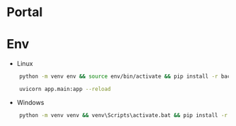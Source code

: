 Portal 
======

Env
======

* Linux

````bash
    python -m venv env && source env/bin/activate && pip install -r backend/requirements.txt

    uvicorn app.main:app --reload

````

* Windows

````bash
    python -m venv venv && venv\Scripts\activate.bat && pip install -r backend/requirements.txt
````